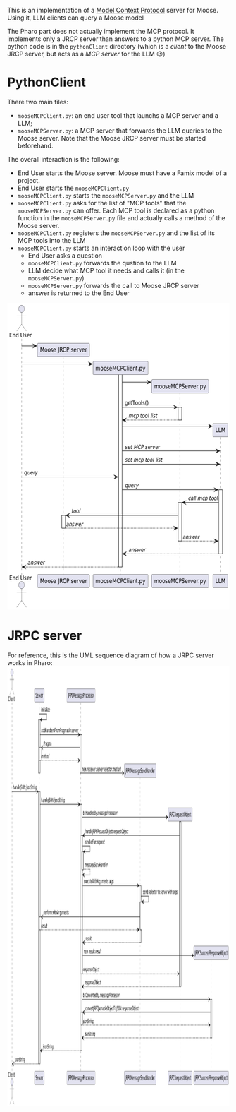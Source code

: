 This is an implementation of a [Model Context Protocol](https://modelcontextprotocol.io/docs/getting-started/intro) server for Moose.
Using it, LLM clients can query a Moose model

The Pharo part does not actually implement the MCP protocol.
It implements only a JRCP server than answers to a python MCP server.
The python code is in the `pythonClient` directory (which is a *client* to the Moose JRCP server, but acts as a *MCP server* for the LLM :wink:)

# PythonClient

There two main files:
- `mooseMCPClient.py`: an end user tool that launchs a MCP server and a LLM;
- `mooseMCPServer.py`: a MCP server that forwards the LLM queries to the Moose server.
  Note that the Moose JRCP server must be started beforehand.

The overall interaction is the following:
- End User starts the Moose server. Moose must have a Famix model of a project.
- End User starts the `mooseMCPClient.py`
- `mooseMCPClient.py` starts the `mooseMCPServer.py` and the LLM
- `mooseMCPClient.py` asks for the list of "MCP tools" that the `mooseMCPServer.py` can offer.
  Each MCP tool is declared as a python function in the `mooseMCPServer.py` file and actually calls a method of the Moose server.
- `mooseMCPClient.py` registers the `mooseMCPServer.py` and the list of its MCP tools into the LLM
- `mooseMCPClient.py` starts an interaction loop with the user
  - End User asks a question
  - `mooseMCPClient.py` forwards the qustion to the LLM
  - LLM decide what MCP tool it needs and calls it (in the `mooseMCPServer.py`)
  - `mooseMCPServer.py` forwards the call to Moose JRCP server
  - answer is returned to the End User

<img width="618" height="695" alt="pharo-jrcp-uml of the use of the Moose MCP server" src="resources/mcp-server.png" />

# JRPC server

For reference, this is the UML sequence diagram of how a JRPC server works in Pharo:
<img width="1380" height="997" alt="UML sequence diagram for processing a JRCP request in Pharo" src="resources/pharo-jrcp-uml.png" />
